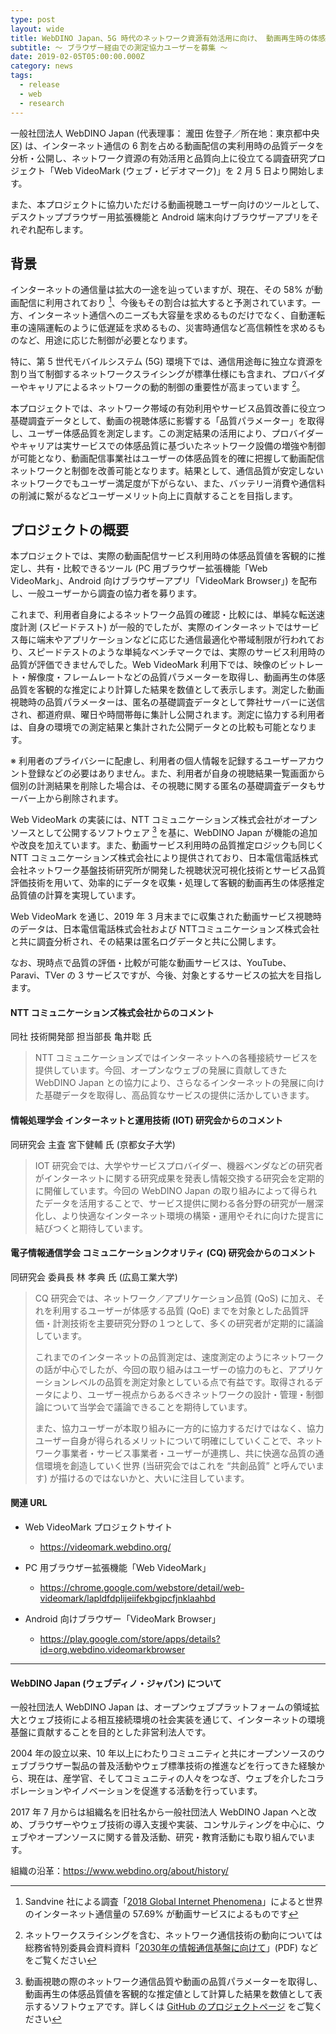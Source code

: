 ```yaml
---
type: post
layout: wide
title: WebDINO Japan、5G 時代のネットワーク資源有効活用に向け、 動画再生時の体感品質値の測定・分析プロジェクトを開始 【プレスリリース】
subtitle: ～ ブラウザー経由での測定協力ユーザーを募集 ～
date: 2019-02-05T05:00:00.000Z
category: news
tags:
  - release
  - web
  - research
---
```

一般社団法人 WebDINO Japan (代表理事： 瀧田 佐登子／所在地：東京都中央区) は、インターネット通信の 6 割を占める動画配信の実利用時の品質データを分析・公開し、ネットワーク資源の有効活用と品質向上に役立てる調査研究プロジェクト「Web VideoMark (ウェブ・ビデオマーク)」を 2 月 5 日より開始します。

また、本プロジェクトに協力いただける動画視聴ユーザー向けのツールとして、デスクトップブラウザー用拡張機能と Android 端末向けブラウザーアプリをそれぞれ配布します。

## 背景

インターネットの通信量は拡大の一途を辿っていますが、現在、その 58% が動画配信に利用されており [^1]、今後もその割合は拡大すると予測されています。一方、インターネット通信へのニーズも大容量を求めるものだけでなく、自動運転車の遠隔運転のように低遅延を求めるもの、災害時通信など高信頼性を求めるものなど、用途に応じた制御が必要となります。

特に、第 5 世代モバイルシステム (5G) 環境下では、通信用途毎に独立な資源を割り当て制御するネットワークスライシングが標準仕様にも含まれ、プロバイダーやキャリアによるネットワークの動的制御の重要性が高まっています [^2]。

本プロジェクトでは、ネットワーク帯域の有効利用やサービス品質改善に役立つ基礎調査データとして、動画の視聴体感に影響する「品質パラメーター」を取得し、ユーザー体感品質を測定します。この測定結果の活用により、プロバイダーやキャリアは実サービスでの体感品質に基づいたネットワーク設備の増強や制御が可能となり、動画配信事業社はユーザーの体感品質を的確に把握して動画配信ネットワークと制御を改善可能となります。結果として、通信品質が安定しないネットワークでもユーザー満足度が下がらない、また、バッテリー消費や通信料の削減に繋がるなどユーザーメリット向上に貢献することを目指します。

## プロジェクトの概要

本プロジェクトでは、実際の動画配信サービス利用時の体感品質値を客観的に推定し、共有・比較できるツール (PC 用ブラウザー拡張機能「Web VideoMark」、Android 向けブラウザーアプリ「VideoMark Browser」) を配布し、一般ユーザーから調査の協力者を募ります。

これまで、利用者自身によるネットワーク品質の確認・比較には、単純な転送速度計測 (スピードテスト) が一般的でしたが、実際のインターネットではサービス毎に端末やアプリケーションなどに応じた通信最適化や帯域制限が行われており、スピードテストのような単純なベンチマークでは、実際のサービス利用時の品質が評価できませんでした。Web VideoMark 利用下では、映像のビットレート・解像度・フレームレートなどの品質パラメーターを取得し、動画再生の体感品質を客観的な推定により計算した結果を数値として表示します。測定した動画視聴時の品質パラメーターは、匿名の基礎調査データとして弊社サーバーに送信され、都道府県、曜日や時間帯毎に集計し公開されます。測定に協力する利用者は、自身の環境での測定結果と集計された公開データとの比較も可能となります。

<div role="note">※ 利用者のプライバシーに配慮し、利用者の個人情報を記録するユーザーアカウント登録などの必要はありません。また、利用者が自身の視聴結果一覧画面から個別の計測結果を削除した場合は、その視聴に関する匿名の基礎調査データもサーバー上から削除されます。</div>

Web VideoMark の実装には、NTT コミュニケーションズ株式会社がオープンソースとして公開するソフトウェア [^3] を基に、WebDINO Japan が機能の追加や改良を加えています。また、動画サービス利用時の品質推定ロジックも同じく NTT コミュニケーションズ株式会社により提供されており、日本電信電話株式会社ネットワーク基盤技術研究所が開発した視聴状況可視化技術とサービス品質評価技術を用いて、効率的にデータを収集・処理して客観的動画再生の体感推定品質値の計算を実現しています。

Web VideoMark を通じ、2019 年 3 月末までに収集された動画サービス視聴時のデータは、日本電信電話株式会社および NTTコミュニケーションズ株式会社と共に調査分析され、その結果は匿名ログデータと共に公開します。

なお、現時点で品質の評価・比較が可能な動画サービスは、YouTube、Paravi、TVer の 3 サービスですが、今後、対象とするサービスの拡大を目指します。

#### NTT コミュニケーションズ株式会社からのコメント

同社 技術開発部 担当部長 亀井聡 氏

> NTT コミュニケーションズではインターネットへの各種接続サービスを提供しています。今回、オープンなウェブの発展に貢献してきた WebDINO Japan との協力により、さらなるインターネットの発展に向けた基礎データを取得し、高品質なサービスの提供に活かしていきます。

#### 情報処理学会 インターネットと運用技術 (IOT) 研究会からのコメント

同研究会 主査 宮下健輔 氏 (京都女子大学)

> IOT 研究会では、大学やサービスプロバイダー、機器ベンダなどの研究者がインターネットに関する研究成果を発表し情報交換する研究会を定期的に開催しています。今回の WebDINO Japan の取り組みによって得られたデータを活用することで、サービス提供に関わる各分野の研究が一層深化し、より快適なインターネット環境の構築・運用やそれに向けた提言に結びつくと期待しています。

#### 電子情報通信学会 コミュニケーションクオリティ (CQ) 研究会からのコメント

同研究会 委員長 林 孝典 氏 (広島工業大学)

> CQ 研究会では、ネットワーク／アプリケーション品質 (QoS) に加え、それを利用するユーザーが体感する品質 (QoE) までを対象とした品質評価・計測技術を主要研究分野の１つとして、多くの研究者が定期的に議論しています。
>
> これまでのインターネットの品質測定は、速度測定のようにネットワークの話が中心でしたが、今回の取り組みはユーザーの協力のもと、アプリケーションレベルの品質を測定対象としている点で有益です。取得されるデータにより、ユーザー視点からあるべきネットワークの設計・管理・制御論について当学会で議論できることを期待しています。
>
> また、協力ユーザーが本取り組みに一方的に協力するだけではなく、協力ユーザー自身が得られるメリットについて明確にしていくことで、ネットワーク事業者・サービス事業者・ユーザーが連携し、共に快適な品質の通信環境を創造していく世界 (当研究会ではこれを “共創品質” と呼んでいます) が描けるのではないかと、大いに注目しています。

#### 関連 URL

* Web VideoMark プロジェクトサイト

  * <https://videomark.webdino.org/>
* PC 用ブラウザー拡張機能「Web VideoMark」

  * <https://chrome.google.com/webstore/detail/web-videomark/lapldfdplijeiifekbgipcfjnklaahbd>
* Android 向けブラウザー「VideoMark Browser」

  * <https://play.google.com/store/apps/details?id=org.webdino.videomarkbrowser>

<hr>

#### WebDINO Japan (ウェブディノ・ジャパン) について

一般社団法人 WebDINO Japan は、オープンウェブプラットフォームの領域拡大とウェブ技術による相互接続環境の社会実装を通じて、インターネットの環境基盤に貢献することを目的とした非営利法人です。

2004 年の設立以来、10 年以上にわたりコミュニティと共にオープンソースのウェブブラウザー製品の普及活動やウェブ標準技術の推進などを行ってきた経験から、現在は、産学官、そしてコミュニティの人々をつなぎ、ウェブを介したコラボレーションやイノベーションを促進する活動を行っています。

2017 年 7 月からは組織名を旧社名から一般社団法人 WebDINO Japan へと改め、ブラウザーやウェブ技術の導入支援や実装、コンサルティングを中心に、ウェブやオープンソースに関する普及活動、研究・教育活動にも取り組んでいます。

組織の沿革：<https://www.webdino.org/about/history/>

[^1]: Sandvine 社による調査「[2018 Global Internet Phenomena](https://www.sandvine.com/phenomena)」によると世界のインターネット通信量の 57.69% が動画サービスによるものです
[^2]: ネットワークスライシングを含む、ネットワーク通信技術の動向については総務省特別委員会資料資料「[2030年の情報通信基盤に向けて](https://www.soumu.go.jp/main_content/000586658.pdf)」(PDF) などをご覧ください
[^3]: 動画視聴の際のネットワーク通信品質や動画の品質パラメーターを取得し、動画再生の体感品質値を客観的な推定値として計算した結果を数値として表示するソフトウェアです。詳しくは [GitHub のプロジェクトページ](https://github.com/videomark) をご覧ください
